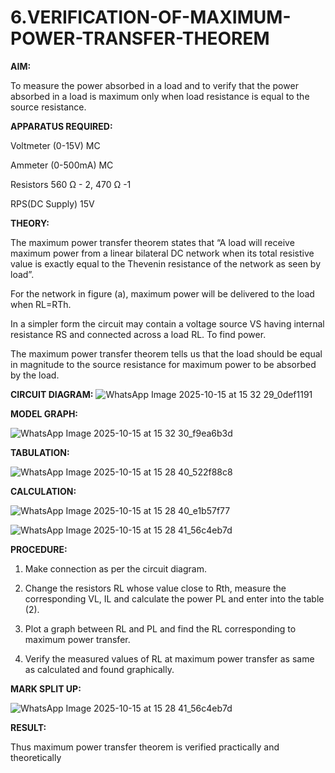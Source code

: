 # 6.VERIFICATION-OF-MAXIMUM-POWER-TRANSFER-THEOREM

**AIM:**

To measure the power absorbed in a load and to verify that the power absorbed in a load is maximum only when load resistance is equal to the source resistance.

**APPARATUS REQUIRED:**

Voltmeter (0-15V) MC

Ammeter (0-500mA) MC

Resistors 560 Ω - 2, 470 Ω -1

RPS(DC Supply)  15V	

**THEORY:**

The maximum power transfer theorem states that “A load will receive maximum power from a linear bilateral DC network when its total resistive value is exactly equal to the Thevenin resistance of the network as seen by load”.

For the network in figure (a), maximum power will be delivered to the load when RL=RTh.

In a simpler form the circuit may contain a voltage source VS having internal resistance RS and connected across a load RL. To find power.
 
The maximum power transfer theorem tells us that the load should be equal in magnitude to the source resistance for maximum power to be absorbed by the load.

**CIRCUIT DIAGRAM:**
![WhatsApp Image 2025-10-15 at 15 32 29_0def1191](https://github.com/user-attachments/assets/91edf0f9-16e9-44f6-8de0-10c41753977b)


**MODEL GRAPH:**

![WhatsApp Image 2025-10-15 at 15 32 30_f9ea6b3d](https://github.com/user-attachments/assets/e643b53c-cd3e-490b-856c-940942aeb24c)


**TABULATION:**

![WhatsApp Image 2025-10-15 at 15 28 40_522f88c8](https://github.com/user-attachments/assets/9d368b4d-3b06-4951-a990-cf0b4eb36b75)


**CALCULATION:**

![WhatsApp Image 2025-10-15 at 15 28 40_e1b57f77](https://github.com/user-attachments/assets/280427fc-4fbb-4c2d-a64c-529761e203df)

![WhatsApp Image 2025-10-15 at 15 28 41_56c4eb7d](https://github.com/user-attachments/assets/ffb9f8b9-16f6-45d6-badd-707adfc6fcca)


**PROCEDURE:**

1.	Make connection as per the circuit diagram.

2.	Change the resistors RL whose value close to Rth, measure the corresponding VL, IL and calculate the power PL and enter into the table (2).

3.	Plot a graph between RL and PL and find the RL corresponding to maximum power transfer.

4.	Verify the measured values of RL at maximum power transfer as same as calculated and found graphically.



**MARK SPLIT UP:**

![WhatsApp Image 2025-10-15 at 15 28 41_56c4eb7d](https://github.com/user-attachments/assets/ee712292-132c-46b8-bafa-e4824f742bd2)


**RESULT:**

Thus maximum power transfer theorem is verified practically and theoretically


